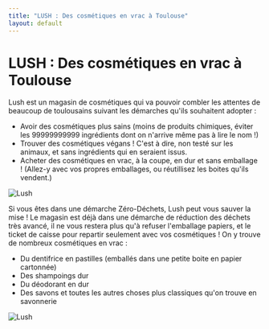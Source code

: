 ```yaml
---
title: "LUSH : Des cosmétiques en vrac à Toulouse"
layout: default
---
```


# LUSH : Des cosmétiques en vrac à Toulouse

Lush est un magasin de cosmétiques qui va pouvoir combler les attentes de beaucoup de toulousains suivant les démarches qu'ils souhaitent adopter :

- Avoir des cosmétiques plus sains (moins de produits chimiques, éviter les 99999999999 ingrédients dont on n'arrive même pas à lire le nom !)
- Trouver des cosmétiques végans ! C'est à dire, non testé sur les animaux, et sans ingrédients qui en seraient issus.
- Acheter des cosmétiques en vrac, à la coupe, en dur et sans emballage ! (Allez-y avec vos propres emballages, ou réutillisez les boites qu'ils vendent.)

![Lush](http://i57.servimg.com/u/f57/14/13/54/94/lush-110.jpg)

Si vous êtes dans une démarche Zéro-Déchets, Lush peut vous sauver la mise ! Le magasin est déjà dans une démarche de réduction des déchets très avancé, il ne vous restera plus qu'à refuser l'emballage papiers, et le ticket de caisse pour repartir seulement avec vos cosmétiques ! On y trouve de nombreux cosmétiques en vrac :
- Du dentifrice en pastilles (emballés dans une petite boite en papier cartonnée)
- Des shampoings dur
- Du déodorant en dur
- Des savons et toutes les autres choses plus classiques qu'on trouve en savonnerie

![Lush](http://i57.servimg.com/u/f57/14/13/54/94/lush-210.jpg)

